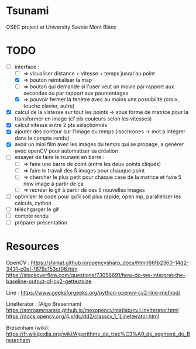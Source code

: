 # Tsunami
OSEC project at University Savoie Mont Blanc
# TODO
 - [ ] interface :
   - [ ] => visualiser distance + vitesse + temps jusqu'au point
   - [x] => bouton reinitialiser la map
   - [ ] => bouton qui demande si l'user veut un movie par rapport aux secondes ou par rapport aux pourcentages
   - [x] => pouvoir fermer la fenètre avec au moins une possibilité (croix, touche clavier, autre)
 - [x] calcul de la vistesse sur tout les points => sous forme de matrice pour la transformer en image (cf pls couleurs selon les vitesses)
 - [x] calcul vitesse entre 2 pts sélectionnés
 - [x] ajouter des contour sur l'image du temps (isochrones -> mot a intégrer dans le compte rendu)
 - [x] avoir un mini film avec les images du temps qui se propage, a générer avec openCV pour automatiser sa création
 - [ ] essayer de faire le tsunami en barre :
    - [ ] => faire une barre de point (entre les deux points cliqués)
    - [ ] => faire le travail des 5 images pour chauque point
    - [ ] => chercher le plus petit pour chaque case de la matrice et faire 5 new image à partir de ça
    - [ ] => recréer le gif à partir de ces 5 nouvelles images
 - [ ] optimiser le code pour qu'il soit plus rapide, open mp, paralléliser les calculs, cython
 - [ ] téléchgarger le gif 
 - [ ] compte rendu
 - [ ] préparer présentation 

# Resources
OpenCV : 
https://shimat.github.io/opencvsharp_docs/html/66fb2360-14d2-3431-c0ef-1679c153cf06.htm
https://stackoverflow.com/questions/73056691/how-do-we-interpret-the-baseline-output-of-cv2-gettextsize

Line :
https://www.geeksforgeeks.org/python-opencv-cv2-line-method/

LineIterator : (Algo Bresenham)
https://amroamroamro.github.io/mexopencv/matlab/cv.LineIterator.html
https://docs.opencv.org/4.x/dc/dd2/classcv_1_1LineIterator.html

Bresenham (wiki):
https://fr.wikipedia.org/wiki/Algorithme_de_trac%C3%A9_de_segment_de_Bresenham
